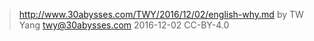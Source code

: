 ﻿> http://www.30abysses.com/TWY/2016/12/02/english-why.md
> by TW Yang <twy@30abysses.com> 2016-12-02 CC-BY-4.0

